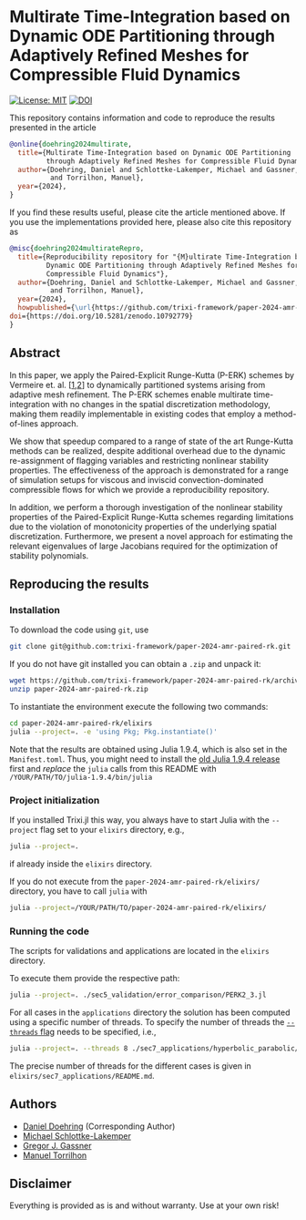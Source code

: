 # Multirate Time-Integration based on Dynamic ODE Partitioning through Adaptively Refined Meshes for Compressible Fluid Dynamics

[![License: MIT](https://img.shields.io/badge/License-MIT-success.svg)](https://opensource.org/licenses/MIT)
[![DOI](https://zenodo.org/badge/DOI/10.5281/zenodo.10792779.svg)](https://doi.org/10.5281/zenodo.10792779)

This repository contains information and code to reproduce the results presented in the article
```bibtex
@online{doehring2024multirate,
  title={Multirate Time-Integration based on Dynamic ODE Partitioning
         through Adaptively Refined Meshes for Compressible Fluid Dynamics},
  author={Doehring, Daniel and Schlottke-Lakemper, Michael and Gassner, Gregor J.
          and Torrilhon, Manuel},
  year={2024},
}
```
If you find these results useful, please cite the article mentioned above. If you use the implementations provided here, please also cite this repository as
```bibtex
@misc{doehring2024multirateRepro,
  title={Reproducibility repository for "{M}ultirate Time-Integration based on
         Dynamic ODE Partitioning through Adaptively Refined Meshes for
         Compressible Fluid Dynamics"},
  author={Doehring, Daniel and Schlottke-Lakemper, Michael and Gassner, Gregor J.
          and Torrilhon, Manuel},
  year={2024},
  howpublished={\url{https://github.com/trixi-framework/paper-2024-amr-paired-rk}},
doi={https://doi.org/10.5281/zenodo.10792779}
}
```

## Abstract

In this paper, we apply the Paired-Explicit Runge-Kutta (P-ERK) schemes by Vermeire et. al. [[1](https://doi.org/10.1016/j.jcp.2019.05.014),[2](https://doi.org/10.1016/j.jcp.2022.111470)] to dynamically partitioned systems arising from adaptive mesh refinement.
The P-ERK schemes enable multirate time-integration with no changes in the spatial discretization methodology, making them readily implementable in existing codes that employ a method-of-lines approach.

We show that speedup compared to a range of state of the art Runge-Kutta methods can be realized, despite additional overhead due to the dynamic re-assignment of flagging variables and restricting nonlinear stability properties.
The effectiveness of the approach is demonstrated for a range of simulation setups for viscous and inviscid convection-dominated compressible flows for which we provide a reproducibility repository.

In addition, we perform a thorough investigation of the nonlinear stability properties of the Paired-Explicit Runge-Kutta schemes regarding limitations due to the violation of monotonicity properties of the underlying spatial discretization.
Furthermore, we present a novel approach for estimating the relevant eigenvalues of large Jacobians required for the optimization of stability polynomials.

## Reproducing the results

### Installation

To download the code using `git`, use 

```bash
git clone git@github.com:trixi-framework/paper-2024-amr-paired-rk.git
``` 

If you do not have git installed you can obtain a `.zip` and unpack it:
```bash
wget https://github.com/trixi-framework/paper-2024-amr-paired-rk/archive/main.zip
unzip paper-2024-amr-paired-rk.zip
```

To instantiate the environment execute the following two commands:
```bash
cd paper-2024-amr-paired-rk/elixirs
julia --project=. -e 'using Pkg; Pkg.instantiate()'
```

Note that the results are obtained using Julia 1.9.4, which is also set in the `Manifest.toml`.
Thus, you might need to install the [old Julia 1.9.4 release](https://julialang.org/downloads/oldreleases/) first
and *replace* the `julia` calls from this README with
`/YOUR/PATH/TO/julia-1.9.4/bin/julia`

### Project initialization

If you installed Trixi.jl this way, you always have to start Julia with the `--project` flag set to your `elixirs` directory, e.g.,
```bash
julia --project=.
```
if already inside the `elixirs` directory.

If you do not execute from the `paper-2024-amr-paired-rk/elixirs/` directory, you have to call `julia` with
```bash
julia --project=/YOUR/PATH/TO/paper-2024-amr-paired-rk/elixirs/
```

### Running the code

The scripts for validations and applications are located in the `elixirs` directory.

To execute them provide the respective path:

```bash
julia --project=. ./sec5_validation/error_comparison/PERK2_3.jl
```

For all cases in the `applications` directory the solution has been computed using a specific number of 
threads.
To specify the number of threads the [`--threads` flag](https://docs.julialang.org/en/v1/manual/multi-threading/#Starting-Julia-with-multiple-threads) needs to be specified, i.e., 
```bash
julia --project=. --threads 8 ./sec7_applications/hyperbolic_parabolic/doubly_periodic_shear_layer/PERK3_3_4_7.jl
```
The precise number of threads for the different cases is given in `elixirs/sec7_applications/README.md`.

## Authors

* [Daniel Doehring](https://www.acom.rwth-aachen.de/the-lab/team-people/name:daniel_doehring) (Corresponding Author)
* [Michael Schlottke-Lakemper](https://lakemper.eu/)
* [Gregor J. Gassner](https://www.mi.uni-koeln.de/NumSim/gregor-gassner/)
* [Manuel Torrilhon](https://www.acom.rwth-aachen.de/the-lab/team-people/name:manuel_torrilhon)

## Disclaimer

Everything is provided as is and without warranty. Use at your own risk!
